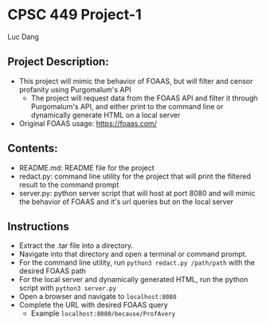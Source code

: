 # CPSC 449 Project-1

Luc Dang

## Project Description:

- This project will mimic the behavior of FOAAS, but will filter and censor profanity using Purgomalum's API
  - The project will request data from the FOAAS API and filter it through Purgomalum's API, and either print to the command line or dynamically generate HTML on a local server
- Original FOAAS usage: https://foaas.com/

## Contents:

- README.md: README file for the project
- redact.py: command line utility for the project that will print the filtered result to the command prompt
- server.py: python server script that will host at port 8080 and will mimic the behavior of FOAAS and it's url queries but on the local server

## Instructions

- Extract the .tar file into a directory.
- Navigate into that directory and open a terminal or command prompt.
- For the command line utility, run `python3 redact.py /path/path` with the desired FOAAS path
- For the local server and dynamically generated HTML, run the python script with `python3 server.py`
- Open a browser and navigate to `localhost:8080`
- Complete the URL with desired FOAAS query
  - Example `localhost:8080/because/ProfAvery`
